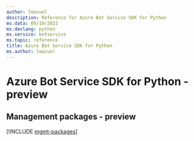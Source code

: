 ```yaml
---
author: lmazuel
description: Reference for Azure Bot Service SDK for Python
ms.data: 09/19/2022
ms.devlang: python
ms.service: botservice
ms.topic: reference
title: Azure Bot Service SDK for Python
ms.author: lmazuel
---
```

# Azure Bot Service SDK for Python - preview

## Management packages - preview
[!INCLUDE [mgmt-packages](bot-service-mgmt-index.md)]